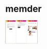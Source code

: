 # memder
<img src="https://github.com/excellex/memder/blob/master/screenshots/memder.png"  width="20%"/>

